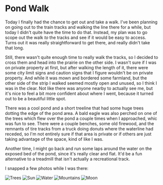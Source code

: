 # Pond Walk

Today I finally had the chance to get out and take a walk. I've been planning on going out to the train tracks and walking the line there for a while, but today I didn't quite have the time to do that. Instead, my plan was to go scope out the walk *to* the tracks and see if it would be easy to access. Turns out it was really straightforward to get there, and really didn't take that long. 

Still, there wasn't quite enough time to really walk the tracks, so I decided to cross them and head into the prairie on the other side. I wasn't sure if I was on private property at first, but after walking the length of it, there were some city limit signs and caution signs that I figure wouldn't be on private property. And while it was mown and bordered some farmland, but the other side of the strip I walked seemed mostly open and unused, so I think I was in the clear. Not like there was anyone nearby to actually see me, but it's nice to feel a bit more confident about where I went, because it turned out to be a beautiful little spot. 

There was a cool pond and a short treeline that had some huge trees dotting the edge of the pond area. A bald eagle was also perched on one of the trees which flew over the pond a couple times when I approached, whic was fun to see. There were a couple benches, some old firewood, and the remnants of tire tracks from a truck doing donuts where the waterline had receded, so I'm not entirely sure if that area is private or if others are just taking advantage of the space, kind of like I was.

Another time, I might go back and run some laps around the water on the exposed bed of the pond, since it's really clear and flat. It'd be a fun alternative to a treadmill that isn't actually a recreational track. 

I snapped a few photos while I was there:

![Trees](https://github.com/mosevique/milomitir/blob/main/_media/241205_trees.jpg?raw=true)
![Sun](https://github.com/mosevique/milomitir/blob/main/_media/241205_sun.jpg?raw=true)
![Water](https://github.com/mosevique/milomitir/blob/main/_media/241205_water.jpg?raw=true)
![Mountains](https://github.com/mosevique/milomitir/blob/main/_media/241205_mountains.jpg?raw=true)
![Moon](https://github.com/mosevique/milomitir/blob/main/_media/241205_moon.jpg?raw=true)

